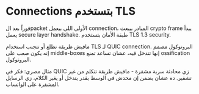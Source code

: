 # Connections بتستخدم TLS

فوراً بعد الpacket الأولي اللي بيعمل connection، المبادر بيبعت crypto frame يبدأ يعمل secure layer handshake. طبقة الأمان بتستخدم TLS 1.3 security.

مافيش طريقة تطلع أو تتجنب استخدام TLS لـ QUIC connection. البروتوكول مصمم إنه يكون صعب على middle-boxes إنها تتدخل فيه، عشان تساعد تمنع ossification البروتوكول.

مثال مصري: فكر في QUIC زي محادثة سرية مشفرة - مافيش طريقة تتكلم من غير تشفير. ده عشان يضمن إن محدش في الوسط يقدر يتدخل أو يغير الكلام، زي الرسايل المشفرة على الواتساب.